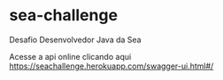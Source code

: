 # sea-challenge
Desafio Desenvolvedor Java da Sea

Acesse a api online clicando aqui https://seachallenge.herokuapp.com/swagger-ui.html#/